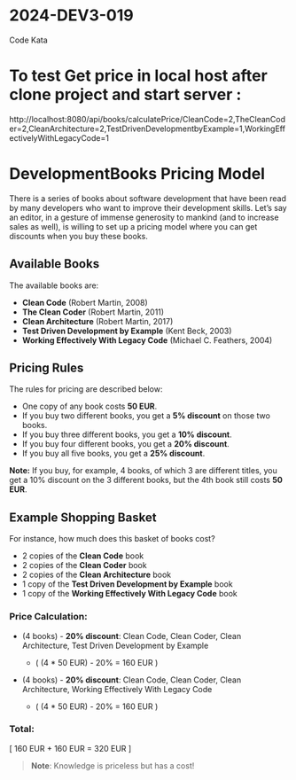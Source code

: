 # 2024-DEV3-019
Code Kata

# To test Get price in local host after clone project and start server :
http://localhost:8080/api/books/calculatePrice/CleanCode=2,TheCleanCoder=2,CleanArchitecture=2,TestDrivenDevelopmentbyExample=1,WorkingEffectivelyWithLegacyCode=1

# DevelopmentBooks Pricing Model

There is a series of books about software development that have been read by many developers who want to improve their development skills. Let’s say an editor, in a gesture of immense generosity to mankind (and to increase sales as well), is willing to set up a pricing model where you can get discounts when you buy these books.

## Available Books

The available books are:

- **Clean Code** (Robert Martin, 2008)
- **The Clean Coder** (Robert Martin, 2011)
- **Clean Architecture** (Robert Martin, 2017)
- **Test Driven Development by Example** (Kent Beck, 2003)
- **Working Effectively With Legacy Code** (Michael C. Feathers, 2004)

## Pricing Rules

The rules for pricing are described below:

- One copy of any book costs **50 EUR**.
- If you buy two different books, you get a **5% discount** on those two books.
- If you buy three different books, you get a **10% discount**.
- If you buy four different books, you get a **20% discount**.
- If you buy all five books, you get a **25% discount**.

**Note:** If you buy, for example, 4 books, of which 3 are different titles, you get a 10% discount on the 3 different books, but the 4th book still costs **50 EUR**.

## Example Shopping Basket

For instance, how much does this basket of books cost?

- 2 copies of the **Clean Code** book
- 2 copies of the **Clean Coder** book
- 2 copies of the **Clean Architecture** book
- 1 copy of the **Test Driven Development by Example** book
- 1 copy of the **Working Effectively With Legacy Code** book

### Price Calculation:

- (4 books) - **20% discount**: Clean Code, Clean Coder, Clean Architecture, Test Driven Development by Example
    - \( (4 * 50 EUR) - 20\% = 160 EUR \)

- (4 books) - **20% discount**: Clean Code, Clean Coder, Clean Architecture, Working Effectively With Legacy Code
    - \( (4 * 50 EUR) - 20\% = 160 EUR \)

### Total:
\[
160 EUR + 160 EUR = 320 EUR
\]

> **Note**: Knowledge is priceless but has a cost!
